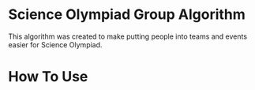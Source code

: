 # Science Olympiad Group Algorithm
This algorithm was created to make putting people into teams and events easier for Science Olympiad.
# How To Use
